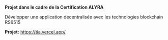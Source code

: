 **Projet dans le cadre de la Certification ALYRA**

Développer une application décentralisée 
avec les technologies blockchain  
RS6515

**Projet:**
https://tia.vercel.app/

